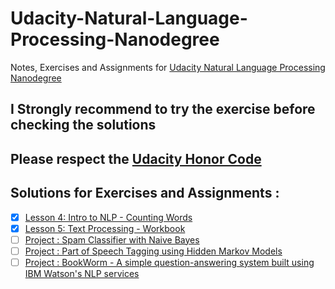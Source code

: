 # Udacity-Natural-Language-Processing-Nanodegree
Notes, Exercises and Assignments for [Udacity Natural Language Processing Nanodegree](https://in.udacity.com/course/natural-language-processing-nanodegree--nd892)

## I Strongly recommend to try the exercise before checking the solutions

## Please respect the [Udacity Honor Code](https://udacity.zendesk.com/hc/en-us/articles/210667103-What-is-the-Udacity-Honor-Code-)

## Solutions for Exercises and Assignments : 
- [x] [Lesson 4: Intro to NLP -  Counting Words](/coursework/count_words.py)
- [x] [Lesson 5: Text Processing - Workbook ](/coursework/text_processing.ipynb)
- [ ] [Project : Spam Classifier with Naive Bayes](/coursework/spam-classifier/)
- [ ] [Project : Part of Speech Tagging using Hidden Markov Models](/assignment/hmm-tagger/)
- [ ] [Project : BookWorm - A simple question-answering system built using IBM Watson's NLP services](/assignment/bookworm/)
